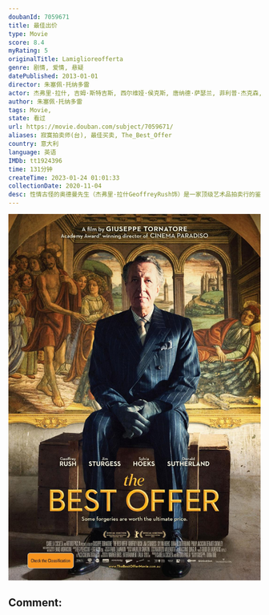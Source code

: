 ```yaml
---
doubanId: 7059671
title: 最佳出价
type: Movie
score: 8.4
myRating: 5
originalTitle: Lamiglioreofferta
genre: 剧情, 爱情, 悬疑
datePublished: 2013-01-01
director: 朱塞佩·托纳多雷
actor: 杰弗里·拉什, 吉姆·斯特吉斯, 西尔维娅·侯克斯, 唐纳德·萨瑟兰, 菲利普·杰克森, 德尔莫特·克劳利, 基努娜·斯塔梅尔, 莉亚·科贝德, 肖恩·布坎纳, 濑户叶松, 卡特丽娜·卡波迪丽斯塔, 杰瑞·沙纳汉, 汉纳·布里特兰德, 丽塔·戴维斯
author: 朱塞佩·托纳多雷
tags: Movie, 
state: 看过
url: https://movie.douban.com/subject/7059671/
aliases: 寂寞拍卖师(台), 最佳买卖, The_Best_Offer
country: 意大利
language: 英语
IMDb: tt1924396
time: 131分钟
createTime: 2023-01-24 01:01:33
collectionDate: 2020-11-04
desc: 性情古怪的奥德曼先生（杰弗里·拉什GeoffreyRush饰）是一家顶级艺术品拍卖行的鉴赏拍卖师，在他几十年的职业生涯中几乎从未失手，他最大的爱好就是收藏各种时期的女人肖像画。比利（唐纳德·萨瑟...
---
```


![image](assets/p2039855496.jpg)

Comment: 
---

